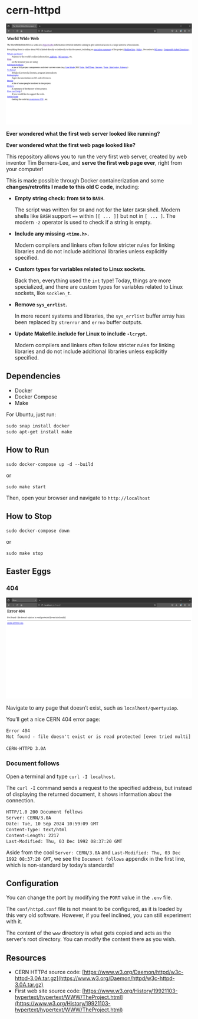 # cern-httpd
![screenshot1](./doc/assets/img/screenshot1.png)

**Ever wondered what the first web server looked like running?**

**Ever wondered what the first web page looked like?**

This repository allows you to run the very first web server, created by web inventor Tim Berners-Lee, and **serve the first web page ever**, right from your computer!

This is made possible through Docker containerization and some **changes/retrofits I made to this old C code**, including:

- **Empty string check: from `SH` to `BASH`.**

    The script was written for `SH` and not for the later `BASH` shell. Modern shells like `BASH` support `==` within `[[ ... ]]` but not in `[ ... ]`. The modern `-z` operator is used to check if a string is empty.

- **Include any missing `<time.h>`.**

    Modern compilers and linkers often follow stricter rules for linking libraries and do not include additional libraries unless explicitly specified.

- **Custom types for variables related to Linux sockets.**

    Back then, everything used the `int` type! Today, things are more specialized, and there are custom types for variables related to Linux sockets, like `socklen_t`.

- **Remove `sys_errlist`.**

    In more recent systems and libraries, the `sys_errlist` buffer array has been replaced by `strerror` and `errno` buffer outputs.

- **Update Makefile.include for Linux to include `-lcrypt`.**

    Modern compilers and linkers often follow stricter rules for linking libraries and do not include additional libraries unless explicitly specified.

## Dependencies

- Docker
- Docker Compose
- Make

For Ubuntu, just run:
```
sudo snap install docker
sudo apt-get install make
```

## How to Run

```
sudo docker-compose up -d --build
```

or 

```
sudo make start
```

Then, open your browser and navigate to `http://localhost`

## How to Stop

```
sudo docker-compose down
```

or 

```
sudo make stop
```

## Easter Eggs

### 404

![screenshot2](./doc/assets/img/screenshot2.png)

Navigate to any page that doesn’t exist, such as `localhost/qwertyuiop`.

You’ll get a nice CERN 404 error page:

```
Error 404
Not found - file doesn't exist or is read protected [even tried multi]

CERN-HTTPD 3.0A
```

### Document follows

Open a terminal and type `curl -I localhost`.

The `curl -I` command sends a request to the specified address, but instead of displaying the returned document, it shows information about the connection.

```
HTTP/1.0 200 Document follows
Server: CERN/3.0A
Date: Tue, 10 Sep 2024 10:59:09 GMT
Content-Type: text/html
Content-Length: 2217
Last-Modified: Thu, 03 Dec 1992 08:37:20 GMT
```

Aside from the cool `Server: CERN/3.0A` and `Last-Modified: Thu, 03 Dec 1992 08:37:20 GMT`, we see the `Document follows` appendix in the first line, which is non-standard by today’s standards!

## Configuration

You can change the port by modifying the `PORT` value in the `.env` file.

The `conf/httpd.conf` file is not meant to be configured, as it is loaded by this very old software. However, if you feel inclined, you can still experiment with it.

The content of the `www` directory is what gets copied and acts as the server's root directory. You can modify the content there as you wish.

## Resources

- CERN HTTPd source code: [https://www.w3.org/Daemon/httpd/w3c-httpd-3.0A.tar.gz](https://www.w3.org/Daemon/httpd/w3c-httpd-3.0A.tar.gz)
- First web site source code: [https://www.w3.org/History/19921103-hypertext/hypertext/WWW/TheProject.html](https://www.w3.org/History/19921103-hypertext/hypertext/WWW/TheProject.html)
